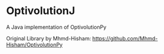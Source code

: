 # OptivolutionJ
A Java implementation of OptivolutionPy

Original Library by Mhmd-Hisham:
https://github.com/Mhmd-Hisham/OptivolutionPy



